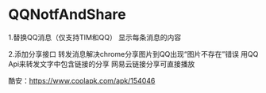 # QQNotfAndShare

1.替换QQ消息（仅支持TIM和QQ）
显示每条消息的内容

2.添加分享接口
转发消息解决chrome分享图片到QQ出现“图片不存在”错误
用QQ Api来转发文字中包含链接的分享
网易云链接分享可直接播放

酷安：https://www.coolapk.com/apk/154046
